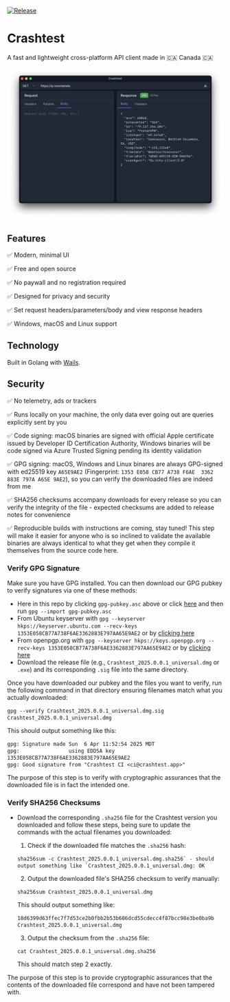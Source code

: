 [![Release](https://github.com/gomarcd/crashtest/workflows/Release/badge.svg)](https://github.com/gomarcd/crashtest/actions/workflows/release.yml)

# Crashtest

A fast and lightweight cross-platform API client made in 🇨🇦 Canada 🇨🇦

![Crashtest screenshot](screenshot.png)

## Features

:white_check_mark: Modern, minimal UI

:white_check_mark: Free and open source

:white_check_mark: No paywall and no registration required

:white_check_mark: Designed for privacy and security

:white_check_mark: Set request headers/parameters/body and view response headers

:white_check_mark: Windows, macOS and Linux support

## Technology

Built in Golang with [Wails](https://wails.io).

## Security

:white_check_mark: No telemetry, ads or trackers

:white_check_mark: Runs locally on your machine, the only data ever going out are queries explicitly sent by you

:white_check_mark: Code signing: macOS binaries are signed with official Apple certificate issued by Developer ID Certification Authority, Windows binaries will be code signed via Azure Trusted Signing pending its identity validation

:white_check_mark: GPG signing: macOS, Windows and Linux binares are always GPG-signed with ed25519 key `A65E9AE2` (Fingerprint: `1353 E058 CB77 A738 F6AE  3362 883E 797A A65E 9AE2`), so you can verify the downloaded files are indeed from me

:white_check_mark: SHA256 checksums accompany downloads for every release so you can verify the integrity of the file - expected checksums are added to release notes for convenience

:white_check_mark: Reproducible builds with instructions are coming, stay tuned! This step will make it easier for anyone who is so inclined to validate the available binaries are always identical to what they get when they compile it themselves from the source code here.

### Verify GPG Signature

Make sure you have GPG installed. You can then download our GPG pubkey to verify signatures via one of these methods:

- Here in this repo by clicking `gpg-pubkey.asc` above or click [here](https://github.com/gomarcd/crashtest/blob/main/gpg-pubkey.asc) and then run `gpg --import gpg-pubkey.asc`
- From Ubuntu keyserver with `gpg --keyserver hkps://keyserver.ubuntu.com --recv-keys 1353E058CB77A738F6AE3362883E797AA65E9AE2` or by [clicking here](https://keyserver.ubuntu.com/pks/lookup?search=ci%40crashtest.app&fingerprint=on&op=index)
- From openpgp.org with `gpg --keyserver hkps://keys.openpgp.org --recv-keys 1353E058CB77A738F6AE3362883E797AA65E9AE2` or by [clicking here](https://keys.openpgp.org/search?q=1353E058CB77A738F6AE3362883E797AA65E9AE2)
- Download the release file (e.g., `Crashtest_2025.0.0.1_universal.dmg` or `.exe`) and its corresponding `.sig` file into the same directory.

Once you have downloaded our pubkey and the files you want to verify, run the following command in that directory ensuring filenames match what you actually downloaded:

```
gpg --verify Crashtest_2025.0.0.1_universal.dmg.sig Crashtest_2025.0.0.1_universal.dmg
```

This should output something like this:

```
gpg: Signature made Sun  6 Apr 11:52:54 2025 MDT
gpg:                using EDDSA key 1353E058CB77A738F6AE3362883E797AA65E9AE2
gpg: Good signature from "Crashtest CI <ci@crashtest.app>" 
```

The purpose of this step is to verify with cryptographic assurances that the downloaded file is in fact the intended one.

### Verify SHA256 Checksums

- Download the corresponding `.sha256` file for the Crashtest version you downloaded and follow these steps, being sure to update the commands with the actual filenames you downloaded:

	1. Check if the downloaded file matches the `.sha256` hash:

    ```
    sha256sum -c Crashtest_2025.0.0.1_universal.dmg.sha256` - should output something like `Crashtest_2025.0.0.1_universal.dmg: OK
    ```

    2. Output the downloaded file's SHA256 checksum to verify manually:

    ```
    sha256sum Crashtest_2025.0.0.1_universal.dmg
    ```

    This should output something like:

    ```
    18d6399d63ffec7f7d53ce2b0fbb2b53b686dcd55cdecc4f87bcc98e3be0ba9b  Crashtest_2025.0.0.1_universal.dmg
    ```

    3. Output the checksum from the `.sha256` file:

    ```
    cat Crashtest_2025.0.0.1_universal.dmg.sha256
    ```

    This should match step 2 exactly.

The purpose of this step is to provide cryptographic assurances that the contents of the downloaded file correspond and have not been tampered with.
